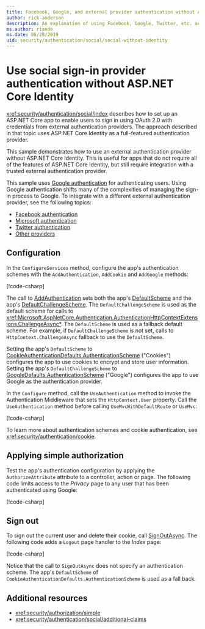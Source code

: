 ```yaml
---
title: Facebook, Google, and external provider authentication without ASP.NET Core Identity
author: rick-anderson
description: An explanation of using Facebook, Google, Twitter, etc. account user authentication without ASP.NET Core Identity.
ms.author: riande
ms.date: 06/28/2019
uid: security/authentication/social/social-without-identity
---
```

# Use social sign-in provider authentication without ASP.NET Core Identity

<xref:security/authentication/social/index> describes how to set up an ASP.NET Core app to enable users to sign in using OAuth 2.0 with credentials from external authentication providers. The approach described in that topic uses ASP.NET Core Identity as a full-featured authentication provider.

This sample demonstrates how to use an external authentication provider without ASP.NET Core Identity. This is useful for apps that do not require all of the features of ASP.NET Core Identity, but still require integration with a trusted external authentication provider.

This sample uses [Google authentication](xref:security/authentication/google-logins) for authenticating users. Using Google authentication shifts many of the complexities of managing the sign-in process to Google. To integrate with a different external authentication provider, see the following topics:

* [Facebook authentication](xref:security/authentication/facebook-logins)
* [Microsoft authentication](xref:security/authentication/microsoft-logins)
* [Twitter authentication](xref:security/authentication/twitter-logins)
* [Other providers](xref:security/authentication/otherlogins)

## Configuration

In the `ConfigureServices` method, configure the app's authentication schemes with the `AddAuthentication`, `AddCookie` and `AddGoogle` methods:

[!code-csharp[](social-without-identity/sample/Startup.cs?name=snippet1)]

The call to [AddAuthentication](/dotnet/api/microsoft.extensions.dependencyinjection.authenticationservicecollectionextensions.addauthentication#Microsoft_Extensions_DependencyInjection_AuthenticationServiceCollectionExtensions_AddAuthentication_Microsoft_Extensions_DependencyInjection_IServiceCollection_System_Action_Microsoft_AspNetCore_Authentication_AuthenticationOptions__) sets both the app's [DefaultScheme](xref:Microsoft.AspNetCore.Authentication.AuthenticationOptions.DefaultScheme) and the app's [DefaultChallengeScheme](xref:Microsoft.AspNetCore.Authentication.AuthenticationOptions.DefaultChallengeScheme). The `DefaultChallengeScheme` is used as the default scheme for calls to <xref:Microsoft.AspNetCore.Authentication.AuthenticationHttpContextExtensions.ChallengeAsync*>. The `DefaultScheme` is used as a fallback default scheme. For example, if `DefaultChallengeScheme` is not set, calls to `HttpContext.ChallengeAsync` fallback to use the `DefaultScheme`.

Setting the app's `DefaultScheme` to [CookieAuthenticationDefaults.AuthenticationScheme](xref:Microsoft.AspNetCore.Authentication.Cookies.CookieAuthenticationDefaults.AuthenticationScheme) ("Cookies") configures the app to use cookies to encrypt and store user information. Setting the app's `DefaultChallengeScheme` to [GoogleDefaults.AuthenticationScheme](xref:Microsoft.AspNetCore.Authentication.Google.GoogleDefaults.AuthenticationScheme) ("Google") configures the app to use Google as the authentication provider.

In the `Configure` method, call the `UseAuthentication` method to invoke the Authentication Middleware that sets the `HttpContext.User` property. Call the `UseAuthentication` method before calling `UseMvcWithDefaultRoute` or `UseMvc`:

[!code-csharp[](social-without-identity/sample/Startup.cs?name=snippet2)]

To learn more about authentication schemes and cookie authentication, see <xref:security/authentication/cookie>.

## Applying simple authorization

Test the app's authentication configuration by applying the `AuthorizeAttribute` attribute to a controller, action or page. The following code limits access to the *Privacy* page to any user that has been authenticated using Google:

[!code-csharp[](social-without-identity/sample/Pages/Privacy.cshtml.cs?name=snippet&highlight=1)]

## Sign out

To sign out the current user and delete their cookie, call [SignOutAsync](/dotnet/api/microsoft.aspnetcore.authentication.authenticationhttpcontextextensions.signoutasync?view=aspnetcore-2.0). The following code adds a `Logout` page handler to the *Index* page:

[!code-csharp[](social-without-identity/sample/Pages/Index.cshtml.cs?name=snippet&highlight=7-11)]

Notice that the call to `SignOutAsync` does not specify an authentication scheme. The app's `DefaultScheme` of `CookieAuthenticationDefaults.AuthenticationScheme` is used as a fall back.

## Additional resources

* <xref:security/authorization/simple>
* <xref:security/authentication/social/additional-claims>
